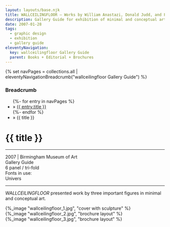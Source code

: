 ```yaml
---
layout: layouts/base.njk
title: WALLCEILINGFLOOR – Works by William Anastazi, Donald Judd, and Fred Sandback
description: Gallery Guide for exhibition of minimal and conceptual art
date: 2007-01-28
tags:
  - graphic design
  - exhibition
  - gallery guide
eleventyNavigation:
  key: wallceilingfloor Gallery Guide
  parent: Books + Editorial + Brochures
---
```

{% set navPages = collections.all | eleventyNavigationBreadcrumb("wallceilingfloor Gallery Guide") %}
<div class="breadcrumb">
    <h3 class="visually-hidden">Breadcrumb</h3>
	<ul class="nav">
            {%- for entry in navPages %}
		<li class="nav-item"{% if entry.url == page.url %} class="active-breadcrumb"{% endif %}> » <a href="{{ entry.url }}">{{ entry.title }}</a></li>
  	    	{%- endfor %}
	    <li class="nav-item"><active-breadcrumb>» {{ title }}</active-breadcrumb></li>
	</ul>
</div>
<div class="container">
	<div class="row"></div>
	<div class="row">
		<div class="col">
			<h1>{{ title }}</h1>
			<hr>
			<figcaption>2007 | Birmingham Museum of Art</figcaption>
			<figcaption>Gallery Guide</br>6 panel / tri-fold</figcaption>
			<figcaption>Fonts in use:</br>Univers</figcaption>
			<hr>
		    	<p><em>WALLCEILINGFLOOR</em> presented work by three important figures in minimal and conceptual art.</p>
		</div>
        <div class="col-1 col-1-md col-1-lg"></div>
		<div class="col">
			{%_image "wallceilingfloor_1.jpg", "cover with sculpture" %}
		</div>
		<div class="col-1 col-1-md col-1-lg"></div>
	</div>
	<div class="row">
		<div class="col"></div>
		<div class="col-12 col-9-md col-6-lg">
            {%_image "wallceilingfloor_2.jpg", "brochure layout" %}
        </div>
        <div class="col-1 col-1-md col-1-lg"></div>
	</div>
	<div class="row">
        <div class="col-1 col-1-md col-1-lg"></div>
		<div class="col">
		    {%_image "wallceilingfloor_3.jpg", "brochure layout" %}
		</div>
        <div class="col-1 col-1-md col-1-lg"></div>
  	</div>
</div>